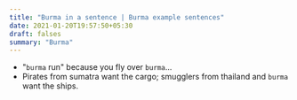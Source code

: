 ```yaml
---
title: "Burma in a sentence | Burma example sentences"
date: 2021-01-20T19:57:50+05:30
draft: falses
summary: "Burma"
---
```

- "`burma` run" because you fly over `burma`...
- Pirates from sumatra want the cargo; smugglers from thailand and `burma` want the ships.
                 

